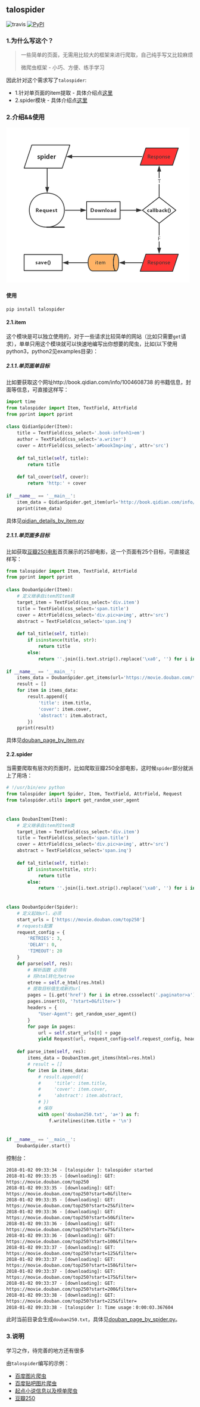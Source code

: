 ## talospider

![travis](https://travis-ci.org/howie6879/talospider.svg?branch=master) [![PyPI](https://img.shields.io/pypi/v/talospider.svg)](https://pypi.python.org/pypi/talospider/)

### 1.为什么写这个？

> 一些简单的页面，无需用比较大的框架来进行爬取，自己纯手写又比较麻烦
>
> 微爬虫框架 - 小巧、方便、练手学习

因此针对这个需求写了`talospider`:

- 1.针对单页面的item提取 - 具体介绍点[这里](./docs/item.md)
- 2.spider模块 - 具体介绍点[这里](./docs/spider.md)

### 2.介绍&&使用

![process](./docs/process.png)

#### 使用

```shell
pip install talospider
```

#### 2.1.item

这个模块是可以独立使用的，对于一些请求比较简单的网站（比如只需要`get`请求），单单只用这个模块就可以快速地编写出你想要的爬虫，比如(以下使用python3，python2见examples目录)：

##### 2.1.1.单页面单目标

比如要获取这个网址http://book.qidian.com/info/1004608738 的书籍信息，封面等信息，可直接这样写：

```python
import time
from talospider import Item, TextField, AttrField
from pprint import pprint

class QidianSpider(Item):
    title = TextField(css_select='.book-info>h1>em')
    author = TextField(css_select='a.writer')
    cover = AttrField(css_select='a#bookImg>img', attr='src')

    def tal_title(self, title):
        return title

    def tal_cover(self, cover):
        return 'http:' + cover

if __name__ == '__main__':
    item_data = QidianSpider.get_item(url='http://book.qidian.com/info/1004608738')
    pprint(item_data)
```

具体见[qidian_details_by_item.py](./examples/qidian_details_by_item.py)

##### 2.1.1.单页面多目标

比如获取[豆瓣250电影]([https://movie.douban.com/top250](https://movie.douban.com/top250))首页展示的25部电影，这一个页面有25个目标，可直接这样写：

```python
from talospider import Item, TextField, AttrField
from pprint import pprint

class DoubanSpider(Item):
    # 定义继承自item的Item类
    target_item = TextField(css_select='div.item')
    title = TextField(css_select='span.title')
    cover = AttrField(css_select='div.pic>a>img', attr='src')
    abstract = TextField(css_select='span.inq')

    def tal_title(self, title):
        if isinstance(title, str):
            return title
        else:
            return ''.join([i.text.strip().replace('\xa0', '') for i in title])

if __name__ == '__main__':
    items_data = DoubanSpider.get_items(url='https://movie.douban.com/top250')
    result = []
    for item in items_data:
        result.append({
            'title': item.title,
            'cover': item.cover,
            'abstract': item.abstract,
        })
    pprint(result)
```

具体见[douban_page_by_item.py](./examples/douban_page_by_item.py)

#### 2.2.spider

当需要爬取有层次的页面时，比如爬取豆瓣250全部电影，这时候`spider`部分就派上了用场：

```python
# !/usr/bin/env python
from talospider import Spider, Item, TextField, AttrField, Request
from talospider.utils import get_random_user_agent


class DoubanItem(Item):
    # 定义继承自item的Item类
    target_item = TextField(css_select='div.item')
    title = TextField(css_select='span.title')
    cover = AttrField(css_select='div.pic>a>img', attr='src')
    abstract = TextField(css_select='span.inq')

    def tal_title(self, title):
        if isinstance(title, str):
            return title
        else:
            return ''.join([i.text.strip().replace('\xa0', '') for i in title])


class DoubanSpider(Spider):
    # 定义起始url，必须
    start_urls = ['https://movie.douban.com/top250']
    # requests配置
    request_config = {
        'RETRIES': 3,
        'DELAY': 0,
        'TIMEOUT': 20
    }
    def parse(self, res):
        # 解析函数 必须有
        # 将html转化为etree
        etree = self.e_html(res.html)
        # 提取目标值生成新的url
        pages = [i.get('href') for i in etree.cssselect('.paginator>a')]
        pages.insert(0, '?start=0&filter=')
        headers = {
            "User-Agent": get_random_user_agent()
        }
        for page in pages:
            url = self.start_urls[0] + page
            yield Request(url, request_config=self.request_config, headers=headers, callback=self.parse_item)

    def parse_item(self, res):
        items_data = DoubanItem.get_items(html=res.html)
        # result = []
        for item in items_data:
            # result.append({
            #     'title': item.title,
            #     'cover': item.cover,
            #     'abstract': item.abstract,
            # })
            # 保存
            with open('douban250.txt', 'a+') as f:
                f.writelines(item.title + '\n')


if __name__ == '__main__':
    DoubanSpider.start()
```

控制台：

```shell
2018-01-02 09:33:34 - [talospider ]: talospider started
2018-01-02 09:33:35 - [downloading]: GET: https://movie.douban.com/top250
2018-01-02 09:33:35 - [downloading]: GET: https://movie.douban.com/top250?start=0&filter=
2018-01-02 09:33:35 - [downloading]: GET: https://movie.douban.com/top250?start=25&filter=
2018-01-02 09:33:36 - [downloading]: GET: https://movie.douban.com/top250?start=50&filter=
2018-01-02 09:33:36 - [downloading]: GET: https://movie.douban.com/top250?start=75&filter=
2018-01-02 09:33:36 - [downloading]: GET: https://movie.douban.com/top250?start=100&filter=
2018-01-02 09:33:37 - [downloading]: GET: https://movie.douban.com/top250?start=125&filter=
2018-01-02 09:33:37 - [downloading]: GET: https://movie.douban.com/top250?start=150&filter=
2018-01-02 09:33:37 - [downloading]: GET: https://movie.douban.com/top250?start=175&filter=
2018-01-02 09:33:37 - [downloading]: GET: https://movie.douban.com/top250?start=200&filter=
2018-01-02 09:33:38 - [downloading]: GET: https://movie.douban.com/top250?start=225&filter=
2018-01-02 09:33:38 - [talospider ]: Time usage：0:00:03.367604
```

此时当前目录会生成`douban250.txt`，具体见[douban_page_by_spider.py](./examples/douban_page_by_spider.py)。

### 3.说明

学习之作，待完善的地方还有很多

由`talospider`编写的示例：

- [百度图片爬虫 ](https://github.com/howie6879/spider/blob/master/baidu_img/bd_img.py)
- [百度贴吧图片爬虫](https://github.com/howie6879/spider/blob/master/baidu_img/tieba_img.py)
- [起点小说信息以及榜单爬虫](https://github.com/howie6879/spider/tree/master/qidian)
- [豆瓣250](https://github.com/howie6879/spider/tree/master/douban250)